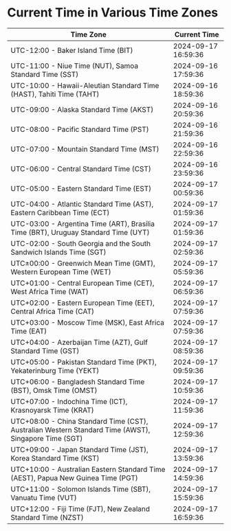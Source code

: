 # Current Time in Various Time Zones

| Time Zone | Current Time |
|-----------|--------------|
| UTC-12:00 - Baker Island Time (BIT) | 2024-09-17 16:59:36 |
| UTC-11:00 - Niue Time (NUT), Samoa Standard Time (SST) | 2024-09-16 17:59:36 |
| UTC-10:00 - Hawaii-Aleutian Standard Time (HAST), Tahiti Time (TAHT) | 2024-09-16 18:59:36 |
| UTC-09:00 - Alaska Standard Time (AKST) | 2024-09-16 20:59:36 |
| UTC-08:00 - Pacific Standard Time (PST) | 2024-09-16 21:59:36 |
| UTC-07:00 - Mountain Standard Time (MST) | 2024-09-16 22:59:36 |
| UTC-06:00 - Central Standard Time (CST) | 2024-09-16 23:59:36 |
| UTC-05:00 - Eastern Standard Time (EST) | 2024-09-17 00:59:36 |
| UTC-04:00 - Atlantic Standard Time (AST), Eastern Caribbean Time (ECT) | 2024-09-17 01:59:36 |
| UTC-03:00 - Argentina Time (ART), Brasília Time (BRT), Uruguay Standard Time (UYT) | 2024-09-17 01:59:36 |
| UTC-02:00 - South Georgia and the South Sandwich Islands Time (SGT) | 2024-09-17 02:59:36 |
| UTC±00:00 - Greenwich Mean Time (GMT), Western European Time (WET) | 2024-09-17 05:59:36 |
| UTC+01:00 - Central European Time (CET), West Africa Time (WAT) | 2024-09-17 06:59:36 |
| UTC+02:00 - Eastern European Time (EET), Central Africa Time (CAT) | 2024-09-17 07:59:36 |
| UTC+03:00 - Moscow Time (MSK), East Africa Time (EAT) | 2024-09-17 07:59:36 |
| UTC+04:00 - Azerbaijan Time (AZT), Gulf Standard Time (GST) | 2024-09-17 08:59:36 |
| UTC+05:00 - Pakistan Standard Time (PKT), Yekaterinburg Time (YEKT) | 2024-09-17 09:59:36 |
| UTC+06:00 - Bangladesh Standard Time (BST), Omsk Time (OMST) | 2024-09-17 10:59:36 |
| UTC+07:00 - Indochina Time (ICT), Krasnoyarsk Time (KRAT) | 2024-09-17 11:59:36 |
| UTC+08:00 - China Standard Time (CST), Australian Western Standard Time (AWST), Singapore Time (SGT) | 2024-09-17 12:59:36 |
| UTC+09:00 - Japan Standard Time (JST), Korea Standard Time (KST) | 2024-09-17 13:59:36 |
| UTC+10:00 - Australian Eastern Standard Time (AEST), Papua New Guinea Time (PGT) | 2024-09-17 14:59:36 |
| UTC+11:00 - Solomon Islands Time (SBT), Vanuatu Time (VUT) | 2024-09-17 15:59:36 |
| UTC+12:00 - Fiji Time (FJT), New Zealand Standard Time (NZST) | 2024-09-17 16:59:36 |
